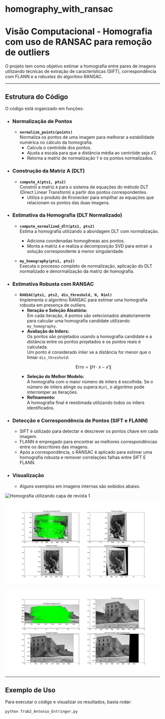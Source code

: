 # homography_with_ransac

# Visão Computacional - Homografia com uso de RANSAC para remoção de outliers

O projeto tem como objetivo estimar a homografia entre pares de imagens utilizando técnicas de extração de características (SIFT), correspondência com FLANN e a robustez do algoritmo RANSAC.

---

## Estrutura do Código

O código está organizado em funções:

- ### Normalização de Pontos
  - **`normalize_points(points)`**  
    Normaliza os pontos de uma imagem para melhorar a estabilidade numérica no cálculo da homografia.  
    - Calcula o centróide dos pontos.  
    - Ajusta a escala para que a distância média ao centróide seja √2.  
    - Retorna a matriz de normalização `T` e os pontos normalizados.

- ### Construção da Matriz A (DLT)
  - **`compute_A(pts1, pts2)`**  
    Constrói a matriz `A` para o sistema de equações do método DLT (Direct Linear Transform) a partir dos pontos correspondentes.  
    - Utiliza o produto de Kronecker para empilhar as equações que relacionam os pontos das duas imagens.

- ### Estimativa da Homografia (DLT Normalizado)
  - **`compute_normalized_dlt(pts1, pts2)`**  
    Estima a homografia utilizando a abordagem DLT com normalização.  
    - Adiciona coordenadas homogêneas aos pontos.  
    - Monta a matriz `A` e realiza a decomposição SVD para extrair a solução correspondente à menor singularidade.

  - **`my_homography(pts1, pts2)`**  
    Executa o processo completo de normalização, aplicação do DLT normalizado e denormalização da matriz de homografia.

- ### Estimativa Robusta com RANSAC
  - **`RANSAC(pts1, pts2, dis_threshold, N, Ninl)`**  
    Implementa o algoritmo RANSAC para estimar uma homografia robusta em presença de outliers.
    - **Iteração e Seleção Aleatória:**  
      Em cada iteração, 4 pontos são selecionados aleatoriamente para calcular uma homografia candidate utilizando `my_homography`.
    - **Avaliação de Inliers:**  
      Os pontos são projetados usando a homografia candidate e a distância entre os pontos projetados e os pontos reais é calculada.  
      Um ponto é considerado *inlier* se a distância for menor que o limiar `dis_threshold`:
      ```math
      \text{Erro} = \|H \cdot x - x'\|
      ```
    - **Seleção do Melhor Modelo:**  
      A homografia com o maior número de inliers é escolhida. Se o número de inliers atinge ou supera `Ninl`, o algoritmo pode interromper as iterações.
    - **Refinamento:**  
      A homografia final é reestimada utilizando todos os inliers identificados.

- ### Detecção e Correspondência de Pontos (SIFT e FLANN)
  - SIFT é utilizado para detectar e descrever os pontos chave em cada imagem.  
  - FLANN é empregado para encontrar as melhores correspondências entre os descritores das imagens.
  - Após a correspondência, o RANSAC é aplicado para estimar uma homografia robusta e remover correlações falhas entre SIFT E FLANN.

- ### Visualização
  - Alguns exemplos em imagens internas são exibidos abaixo.

![Homografia utilizando capa de revista 1](imagens/Figure_9.jpg "Homografia utilizando a logo do laboratório de visão computacional 1")

![Homografia utilizando capa de revista 2](imagens/Figure_5.png "Homografia utilizando capa de revista 2")

![Homografia utilizando a contrução antiga 1](imagens/Figure_3.png "Homografia utilizando a contrução antiga 1")

---

## Exemplo de Uso

Para executar o código e visualizar os resultados, basta rodar:

```bash
python Trab2_Antonio_Entringer.py
